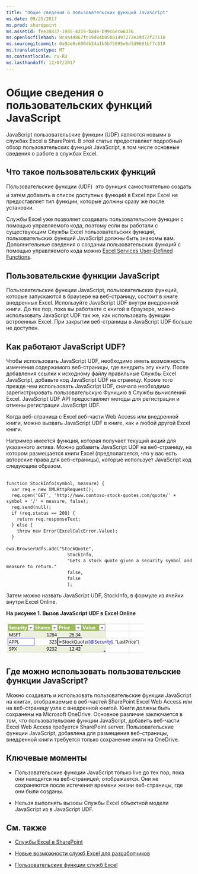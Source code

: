 ```yaml
---
title: "Общие сведения о пользовательских функций JavaScript"
ms.date: 09/25/2017
ms.prod: sharepoint
ms.assetid: fee38837-1985-4319-ba4e-b99c6ec66336
ms.openlocfilehash: 8c4a4d867fc19d84b05b81497272e39d72f27118
ms.sourcegitcommit: 0a94e0c600db24a1b5bf5895e6d3d9681bf7c810
ms.translationtype: MT
ms.contentlocale: ru-RU
ms.lasthandoff: 12/07/2017
---
```

# <a name="javascript-user-defined-functions-overview"></a>Общие сведения о пользовательских функций JavaScript
JavaScript пользовательские функции (UDF) являются новыми в службах Excel в SharePoint. В этой статье предоставляет подробный обзор пользовательских функций JavaScript, в том числе основные сведения о работе в службах Excel.
## <a name="what-are-udfs"></a>Что такое пользовательских функций
<a name="xlsWhatAreUdfs"> </a>

Пользовательские функции (UDF)  это функция самостоятельно создать и затем добавить в список доступных функций в Excel при Excel не предоставляет тип функции, которые должны сразу же после установки.
  
    
    
Службы Excel уже позволяет создавать пользовательские функции с помощью управляемого кода, поэтому если вы работали с существующим Службы Excel пользовательских функций, пользовательских функций JavaScript должны быть знакомы вам. Дополнительные сведения о создании пользовательских функций с помощью управляемого кода можно  [Excel Services User-Defined Functions](excel-services-user-defined-functions.md).
  
    
    

## <a name="javascript-udfs"></a>Пользовательские функции JavaScript
<a name="xlsJsUDFs"> </a>

Пользовательские функции JavaScript, пользовательских функций, которые запускаются в браузере на веб-страницу, состоит в книге внедренных Excel. Используйте JavaScript UDF внутри внедренной книги. До тех пор, пока вы работаете с книгой в браузере, можно использовать JavaScript UDF так же, как использовать функции встроенных Excel. При закрытии веб-страницы в JavaScript UDF больше не доступен.
  
    
    

## <a name="how-do-javascript-udfs-work"></a>Как работают JavaScript UDF?
<a name="xlsJsUDFs"> </a>

Чтобы использовать JavaScript UDF, необходимо иметь возможность изменения содержимого веб-страницы, где внедрить эту книгу. После добавления ссылки к исходному файлу правильные Службы Excel JavaScript, добавьте код JavaScript UDF на страницу. Кроме того прежде чем использовать JavaScript UDF, сначала необходимо зарегистрировать пользовательскую Функцию в Службы вычислений Excel. JavaScript UDF API предоставляет методы для регистрации и отмены регистрации JavaScript UDF.
  
    
    
Когда веб-страница с Excel веб-части Web Access или внедренной книги, можно вызвать JavaScript UDF в книге, как и любой другой Excel книги.
  
    
    
Например имеется функция, которая получает текущий акций для указанного актива. Можно добавить JavaScript UDF на веб-страницу, на котором размещается книги Excel (предполагается, что у вас есть авторские права для веб-страницы), которые использует JavaScript код следующим образом.
  
    
    



```

function StockInfo(symbol, measure) {
  var req = new XMLHttpRequest();
  req.open('GET', 'http://www.contoso-stock-quotes.com/quote/' + symbol + '/' + measure, false); 
  req.send(null);
  if (req.status == 200) {
    return req.responseText;
  } else {
    throw new Error(ExcelCalcError.Value);
  }
 
ewa.BrowserUdfs.add("StockQuote",
                       StockInfo,
                       "Gets a stock quote given a security symbol and measure to return."
                       false,
                       false
                       );

```

Затем можно назвать JavaScript UDF, StockInfo, в формуле из ячейки внутри Excel Online.
  
    
    

**На рисунке 1. Вызов JavaScript UDF в Excel Online**

  
    
    

  
    
    
![Вызов JavaScript UDF в Excel Online](../images/SPS15CON_xls_JsUdfinWebApp.jpg)
  
    
    

  
    
    

  
    
    

## <a name="where-can-i-use-javascript-udfs"></a>Где можно использовать пользовательские функции JavaScript?
<a name="xlsWhereUseJsUdfs"> </a>

Можно создавать и использовать пользовательские функции JavaScript на книгах, отображаемые в веб-частей SharePoint Excel Web Access или на веб-страницу узла с внедренной книгой. Книги должны быть сохранены на Microsoft OneDrive. Основное различие заключается в том, что пользовательские функции JavaScript, добавить веб-части Excel Web Access требуется SharePoint server. Пользовательские функции JavaScript, добавлена для размещения веб-страницы, внедренной книги требуется только сохранение книги на OneDrive.
  
    
    

## <a name="key-points"></a>Ключевые моменты
<a name="xlsWhereUseJsUdfs"> </a>


- Пользовательские функции JavaScript только live до тех пор, пока они находятся на веб-страницей, отображается. Они не сохраняются после истечения времени жизни веб-страницы, где они были созданы.
    
  
- Нельзя выполнять вызовы Службы Excel объектной модели JavaScript из в JavaScript UDF.
    
  

## <a name="see-also"></a>См. также
<a name="bk_addresources"> </a>


-  [Службы Excel в SharePoint](excel-services-in-sharepoint.md)
    
  
-  [Новые возможности служб Excel для разработчиков](http://msdn.microsoft.com/library/09e96c8b-cb55-4fd1-a797-b50fbf0f9296.aspx)
    
  
-  [Пользовательские функции служб Excel](http://msdn.microsoft.com/en-us/library/ms493934)
    
  

